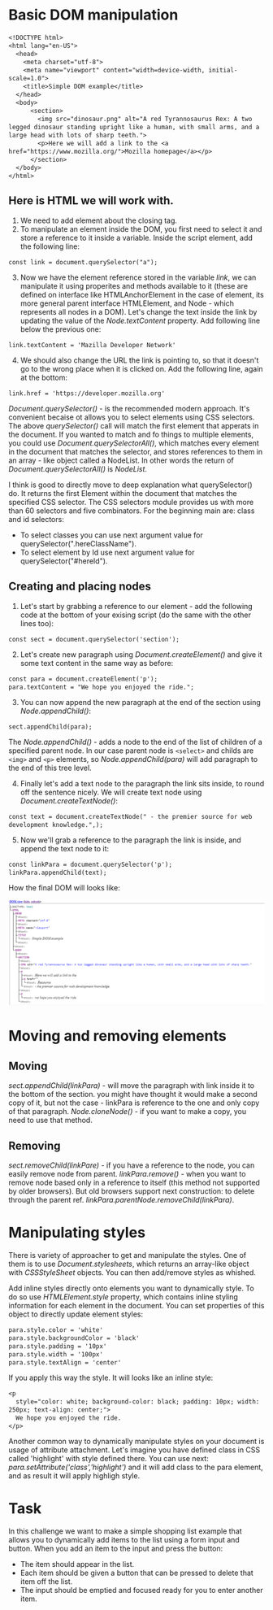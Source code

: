# Basic DOM manipulation

```
<!DOCTYPE html>
<html lang="en-US">
  <head>
    <meta charset="utf-8">
    <meta name="viewport" content="width=device-width, initial-scale=1.0">
    <title>Simple DOM example</title>
  </head>
  <body>
      <section>
        <img src="dinosaur.png" alt="A red Tyrannosaurus Rex: A two legged dinosaur standing upright like a human, with small arms, and a large head with lots of sharp teeth.">
        <p>Here we will add a link to the <a href="https://www.mozilla.org/">Mozilla homepage</a></p>
      </section>
  </body>
</html>
```

## Here is HTML we will work with.

1. We need to add <script></script> element about the closing </body> tag.
2. To manipulate an element inside the DOM, you first need to select it and store a reference to it inside a variable.
   Inside the script element, add the following line:

```
const link = document.querySelector("a");
```

3. Now we have the element reference stored in the variable _link_, we can manipulate it using properites and methods
   available to it (these are defined on interface like HTMLAnchorElement in the case of <a> element, its more general
   parent interface HTMLElement, and Node - which represents all nodes in a DOM). Let's change the text inside the link
   by updating the value of the _Node.textContent_ property. Add following line below the previous one:

```
link.textContent = 'Mazilla Developer Network'
```

4. We should also change the URL the link is pointing to, so that it doesn't go to the wrong place when it is clicked on.
   Add the following line, again at the bottom:

```
link.href = 'https://developer.mozilla.org'
```

_Document.querySelector()_ - is the recommended modern approach. It's convenient becaise ot allows you to select elements
using CSS selectors. The above _querySelector()_ call will match the first <a> element that apperats in the document. If you
wanted to match and fo things to multiple elements, you could use _Document.querySelectorAll()_, which matches every element
in the document that matches the selector, and stores references to them in an array - like object called a NodeList. In other
words the return of _Document.querySelectorAll()_ is _NodeList_.

I think is good to directly move to deep explanation what querySelector() do. It returns the first Element within the document
that matches the specified CSS selector. The CSS selectors module provides us with more than 60 selectors and five combinators.
For the beginning main are: class and id selectors:

- To select classes you can use next argument value for querySelector(".hereClassName").
- To select element by Id use next argument value for querySelector("#hereId").

## Creating and placing nodes

1. Let's start by grabbing a reference to our <selection> element - add the following code at the bottom of your exising script
   (do the same with the other lines too):

```
const sect = document.querySelector('section');
```

2. Let's create new paragraph using _Document.createElement()_ and give it some text content in the same way as before:

```
const para = document.createElement('p');
para.textContent = "We hope you enjoyed the ride.";
```

3. You can now append the new paragraph at the end of the section using _Node.appendChild()_:

```
sect.appendChild(para);
```

The _Node.appendChild()_ - adds a node to the end of the list of children of a specified parent node. In our case parent node is `<select>`
and childs are `<img>` and `<p>` elements, so _Node.appendChild(para)_ will add paragraph to the end of this tree level.

4. Finally let's add a text node to the paragraph the link sits inside, to round off the sentence nicely. We will create
   text node using _Document.createTextNode()_:

```
const text = document.createTextNode(" - the premier source for web development knowledge.",);
```

5. Now we'll grab a reference to the paragraph the link is inside, and append the text node to it:

```
const linkPara = document.querySelector('p');
linkPara.appendChild(text);
```

How the final DOM will looks like:

![Final DOM](imgs/FinalDOM.png)

# Moving and removing elements

## Moving

_sect.appendChild(linkPara)_ - will move the paragraph with link inside it to the bottom of the section.
you might have thought it would make a second copy of it, but not the case - linkPara is reference to the
one and only copy of that paragraph.
_Node.cloneNode()_ - if you want to make a copy, you need to use that method.

## Removing

_sect.removeChild(linkPare)_ - if you have a reference to the node, you can easily remove node from parent.
_linkPara.remove()_ - when you want to remove node based only in a reference to itself (this method not
supported by older browsers). But old browsers support next construction:
to delete through the parent ref. _linkPara.parentNode.removeChild(linkPara)_.

# Manipulating styles

There is variety of approacher to get and manipulate the styles. One of them is to use _Document.stylesheets_,
which returns an array-like object with _CSSStyleSheet_ objects. You can then add/remove styles as whished.

Add inline styles directly onto elements you want to dynamically style. To do so use _HTMLElement.style_ property,
which contains inline styling information for each element in the document. You can set properties of this object to
directly update element styles:

```
para.style.color = 'white'
para.style.backgroundColor = 'black'
para.style.padding = '10px'
para.style.width = '100px'
para.style.textAlign = 'center'
```

If you apply this way the style. It will looks like an inline style:

```
<p
  style="color: white; background-color: black; padding: 10px; width: 250px; text-align: center;">
  We hope you enjoyed the ride.
</p>
```

Another common way to dynamically manipulate styles on your document is usage of attribute attachment.
Let's imagine you have defined class in CSS called 'highlight' with style defined there. You can use
next: _para.setAttribute('class','highlight')_ and it will add class to the para element, and as result
it will apply highligh style.

# Task

In this challenge we want to make a simple shopping list example that allows you to dynamically add items to the list using a form input and button. When you add an item to the input and press the button:

- The item should appear in the list.
- Each item should be given a button that can be pressed to delete that item off the list.
- The input should be emptied and focused ready for you to enter another item.
